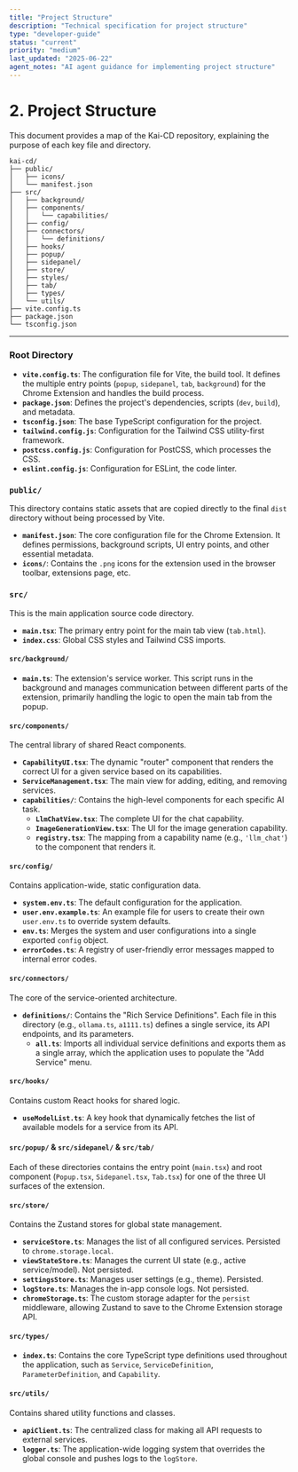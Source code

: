 ```yaml
---
title: "Project Structure"
description: "Technical specification for project structure"
type: "developer-guide"
status: "current"
priority: "medium"
last_updated: "2025-06-22"
agent_notes: "AI agent guidance for implementing project structure"
---
```


# 2. Project Structure

This document provides a map of the Kai-CD repository, explaining the purpose of each key file and directory.

```
kai-cd/
├── public/
│   ├── icons/
│   └── manifest.json
├── src/
│   ├── background/
│   ├── components/
│   │   └── capabilities/
│   ├── config/
│   ├── connectors/
│   │   └── definitions/
│   ├── hooks/
│   ├── popup/
│   ├── sidepanel/
│   ├── store/
│   ├── styles/
│   ├── tab/
│   ├── types/
│   └── utils/
├── vite.config.ts
├── package.json
└── tsconfig.json
```

---

### Root Directory

-   **`vite.config.ts`**: The configuration file for Vite, the build tool. It defines the multiple entry points (`popup`, `sidepanel`, `tab`, `background`) for the Chrome Extension and handles the build process.
-   **`package.json`**: Defines the project's dependencies, scripts (`dev`, `build`), and metadata.
-   **`tsconfig.json`**: The base TypeScript configuration for the project.
-   **`tailwind.config.js`**: Configuration for the Tailwind CSS utility-first framework.
-   **`postcss.config.js`**: Configuration for PostCSS, which processes the CSS.
-   **`eslint.config.js`**: Configuration for ESLint, the code linter.

### `public/`

This directory contains static assets that are copied directly to the final `dist` directory without being processed by Vite.

-   **`manifest.json`**: The core configuration file for the Chrome Extension. It defines permissions, background scripts, UI entry points, and other essential metadata.
-   **`icons/`**: Contains the `.png` icons for the extension used in the browser toolbar, extensions page, etc.

### `src/`

This is the main application source code directory.

-   **`main.tsx`**: The primary entry point for the main tab view (`tab.html`).
-   **`index.css`**: Global CSS styles and Tailwind CSS imports.

#### `src/background/`

-   **`main.ts`**: The extension's service worker. This script runs in the background and manages communication between different parts of the extension, primarily handling the logic to open the main tab from the popup.

#### `src/components/`

The central library of shared React components.

-   **`CapabilityUI.tsx`**: The dynamic "router" component that renders the correct UI for a given service based on its capabilities.
-   **`ServiceManagement.tsx`**: The main view for adding, editing, and removing services.
-   **`capabilities/`**: Contains the high-level components for each specific AI task.
    -   **`LlmChatView.tsx`**: The complete UI for the chat capability.
    -   **`ImageGenerationView.tsx`**: The UI for the image generation capability.
    -   **`registry.tsx`**: The mapping from a capability name (e.g., `'llm_chat'`) to the component that renders it.

#### `src/config/`

Contains application-wide, static configuration data.

-   **`system.env.ts`**: The default configuration for the application.
-   **`user.env.example.ts`**: An example file for users to create their own `user.env.ts` to override system defaults.
-   **`env.ts`**: Merges the system and user configurations into a single exported `config` object.
-   **`errorCodes.ts`**: A registry of user-friendly error messages mapped to internal error codes.

#### `src/connectors/`

The core of the service-oriented architecture.

-   **`definitions/`**: Contains the "Rich Service Definitions". Each file in this directory (e.g., `ollama.ts`, `a1111.ts`) defines a single service, its API endpoints, and its parameters.
    -   **`all.ts`**: Imports all individual service definitions and exports them as a single array, which the application uses to populate the "Add Service" menu.

#### `src/hooks/`

Contains custom React hooks for shared logic.

-   **`useModelList.ts`**: A key hook that dynamically fetches the list of available models for a service from its API.

#### `src/popup/` & `src/sidepanel/` & `src/tab/`

Each of these directories contains the entry point (`main.tsx`) and root component (`Popup.tsx`, `Sidepanel.tsx`, `Tab.tsx`) for one of the three UI surfaces of the extension.

#### `src/store/`

Contains the Zustand stores for global state management.

-   **`serviceStore.ts`**: Manages the list of all configured services. Persisted to `chrome.storage.local`.
-   **`viewStateStore.ts`**: Manages the current UI state (e.g., active service/model). Not persisted.
-   **`settingsStore.ts`**: Manages user settings (e.g., theme). Persisted.
-   **`logStore.ts`**: Manages the in-app console logs. Not persisted.
-   **`chromeStorage.ts`**: The custom storage adapter for the `persist` middleware, allowing Zustand to save to the Chrome Extension storage API.

#### `src/types/`

-   **`index.ts`**: Contains the core TypeScript type definitions used throughout the application, such as `Service`, `ServiceDefinition`, `ParameterDefinition`, and `Capability`.

#### `src/utils/`

Contains shared utility functions and classes.

-   **`apiClient.ts`**: The centralized class for making all API requests to external services.
-   **`logger.ts`**: The application-wide logging system that overrides the global console and pushes logs to the `logStore`.
